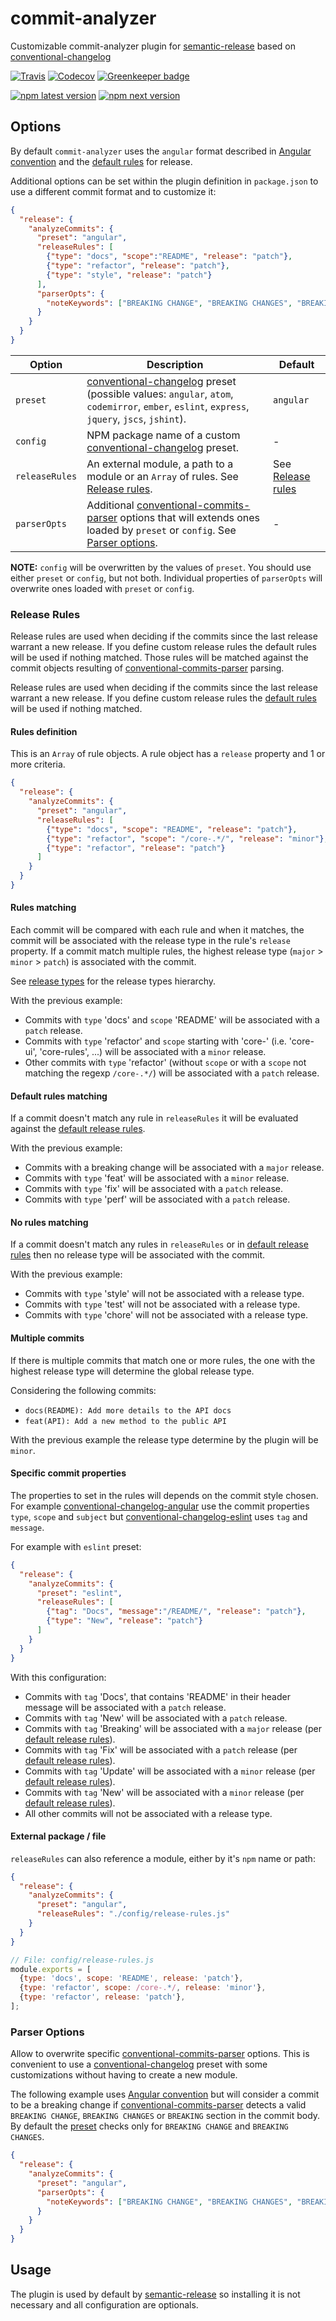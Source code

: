 # **commit-analyzer**

Customizable commit-analyzer plugin for [semantic-release](https://github.com/semantic-release/semantic-release) based on [conventional-changelog](https://github.com/conventional-changelog/conventional-changelog)

[![Travis](https://img.shields.io/travis/semantic-release/commit-analyzer.svg)](https://travis-ci.org/semantic-release/commit-analyzer)
[![Codecov](https://img.shields.io/codecov/c/github/semantic-release/commit-analyzer.svg)](https://codecov.io/gh/semantic-release/commit-analyzer)
[![Greenkeeper badge](https://badges.greenkeeper.io/semantic-release/commit-analyzer.svg)](https://greenkeeper.io/)

[![npm latest version](https://img.shields.io/npm/v/@semantic-release/commit-analyzer/latest.svg)](https://www.npmjs.com/package/@semantic-release/commit-analyzer)
[![npm next version](https://img.shields.io/npm/v/@semantic-release/commit-analyzer/next.svg)](https://www.npmjs.com/package/@semantic-release/commit-analyzer)

## Options

By default `commit-analyzer` uses the `angular` format described in [Angular convention](https://github.com/conventional-changelog/conventional-changelog/blob/master/packages/conventional-changelog-angular) and the [default rules](lib/default-release-rules.js) for release.

Additional options can be set within the plugin definition in `package.json` to use a different commit format and to customize it:

```json
{
  "release": {
    "analyzeCommits": {
      "preset": "angular",
      "releaseRules": [
        {"type": "docs", "scope":"README", "release": "patch"},
        {"type": "refactor", "release": "patch"},
        {"type": "style", "release": "patch"}
      ],
      "parserOpts": {
        "noteKeywords": ["BREAKING CHANGE", "BREAKING CHANGES", "BREAKING"]
      }
    }
  }
}
```

| Option         | Description                                                                                                                                                                                                                                                                                        | Default                             |
|----------------|----------------------------------------------------------------------------------------------------------------------------------------------------------------------------------------------------------------------------------------------------------------------------------------------------|-------------------------------------|
| `preset`       | [conventional-changelog](https://github.com/conventional-changelog/conventional-changelog) preset (possible values: `angular`, `atom`, `codemirror`, `ember`, `eslint`, `express`, `jquery`, `jscs`, `jshint`).                                                                                    | `angular`                           |
| `config`       | NPM package name of a custom [conventional-changelog](https://github.com/conventional-changelog/conventional-changelog) preset.                                                                                                                                                                    | -                                   |
| `releaseRules` | An external module, a path to a module or an `Array` of rules. See [Release rules](#release-rules).                                                                                                                                                                                                | See [Release rules](#release-rules) |
| `parserOpts`   | Additional [conventional-commits-parser](https://github.com/conventional-changelog/conventional-changelog/tree/master/packages/conventional-commits-parser#conventionalcommitsparseroptions) options that will extends ones loaded by `preset` or `config`. See [Parser options](#parser-options). | -                                   |

**NOTE:** `config` will be overwritten by the values of `preset`. You should use either `preset` or `config`, but not both. Individual properties of `parserOpts` will overwrite ones loaded with `preset` or `config`.

### Release Rules

Release rules are used when deciding if the commits since the last release warrant a new release. If you define custom release rules the default rules will be used if nothing matched. Those rules will be matched against the commit objects resulting of [conventional-commits-parser](https://github.com/conventional-changelog/conventional-changelog/tree/master/packages/conventional-commits-parser) parsing.

Release rules are used when deciding if the commits since the last release warrant a new release. If you define custom release rules the [default rules](lib/default-release-rules.js) will be used if nothing matched.

#### Rules definition
This is an `Array` of rule objects. A rule object has a `release` property and 1 or more criteria.
```json
{
  "release": {
    "analyzeCommits": {
      "preset": "angular",
      "releaseRules": [
        {"type": "docs", "scope": "README", "release": "patch"},
        {"type": "refactor", "scope": "/core-.*/", "release": "minor"},
        {"type": "refactor", "release": "patch"}
      ]
    }
  }
}
```
#### Rules matching

Each commit will be compared with each rule and when it matches, the commit will be associated with the release type in the rule's `release` property. If a commit match multiple rules, the highest release type (`major` > `minor` > `patch`) is associated with the commit.

See [release types](lib/default-release-types.js) for the release types hierarchy.

With the previous example:
- Commits with `type` 'docs' and `scope` 'README' will be associated with a `patch` release.
- Commits with `type` 'refactor' and `scope` starting with 'core-' (i.e. 'core-ui', 'core-rules', ...) will be associated with a `minor` release.
- Other commits with `type` 'refactor' (without `scope` or with a `scope` not matching the regexp `/core-.*/`) will be associated with a `patch` release.

#### Default rules matching

If a commit doesn't match any rule in `releaseRules` it will be evaluated against the [default release rules](lib/default-release-rules.js).

With the previous example:
- Commits with a breaking change will be associated with a `major` release.
- Commits with `type` 'feat' will be associated with a `minor` release.
- Commits with `type` 'fix' will be associated with a `patch` release.
- Commits with `type` 'perf' will be associated with a `patch` release.

#### No rules matching

If a commit doesn't match any rules in `releaseRules` or in [default release rules](lib/default-release-rules.js) then no release type will be associated with the commit.

With the previous example:
- Commits with `type` 'style' will not be associated with a release type.
- Commits with `type` 'test' will not be associated with a release type.
- Commits with `type` 'chore' will not be associated with a release type.

#### Multiple commits

If there is multiple commits that match one or more rules, the one with the highest release type will determine the global release type.

Considering the following commits:
- `docs(README): Add more details to the API docs`
- `feat(API): Add a new method to the public API`

With the previous example the release type determine by the plugin will be `minor`.

#### Specific commit properties

The properties to set in the rules will depends on the commit style chosen. For example [conventional-changelog-angular](https://github.com/conventional-changelog/conventional-changelog/blob/master/packages/conventional-changelog-angular/index.js#L9-L13) use the commit properties `type`, `scope` and `subject` but [conventional-changelog-eslint](https://github.com/conventional-changelog/conventional-changelog/blob/master/packages/conventional-changelog-eslint/index.js#L9-L12) uses `tag` and `message`.

For example with `eslint` preset:
```json
{
  "release": {
    "analyzeCommits": {
      "preset": "eslint",
      "releaseRules": [
        {"tag": "Docs", "message":"/README/", "release": "patch"},
        {"type": "New", "release": "patch"}
      ]
    }
  }
}
```
With this configuration:
- Commits with `tag` 'Docs', that contains 'README' in their header message will be associated with a `patch` release.
- Commits with `tag` 'New' will be associated with a `patch` release.
- Commits with `tag` 'Breaking' will be associated with a `major` release (per [default release rules](lib/default-release-rules.js)).
- Commits with `tag` 'Fix' will be associated with a `patch` release (per [default release rules](lib/default-release-rules.js)).
- Commits with `tag` 'Update' will be associated with a `minor` release (per [default release rules](lib/default-release-rules.js)).
- Commits with `tag` 'New' will be associated with a `minor` release (per [default release rules](lib/default-release-rules.js)).
- All other commits will not be associated with a release type.

#### External package / file

`releaseRules` can also reference a module, either by it's `npm` name or path:
```json
{
  "release": {
    "analyzeCommits": {
      "preset": "angular",
      "releaseRules": "./config/release-rules.js"
    }
  }
}
```
```js
// File: config/release-rules.js
module.exports = [
  {type: 'docs', scope: 'README', release: 'patch'},
  {type: 'refactor', scope: /core-.*/, release: 'minor'},
  {type: 'refactor', release: 'patch'},
];
```

### Parser Options

Allow to overwrite specific [conventional-commits-parser](https://github.com/conventional-changelog/conventional-changelog/tree/master/packages/conventional-commits-parser#conventionalcommitsparseroptions) options. This is convenient to use a [conventional-changelog](https://github.com/conventional-changelog/conventional-changelog) preset with some customizations without having to create a new module.

The following example uses [Angular convention](https://github.com/conventional-changelog/conventional-changelog/blob/master/packages/conventional-changelog-angular) but will consider a commit to be a breaking change if [conventional-commits-parser](https://github.com/conventional-changelog/conventional-changelog/tree/master/packages/conventional-commits-parser) detects a valid `BREAKING CHANGE`, `BREAKING CHANGES` or `BREAKING` section in the commit body. By default the [preset](https://github.com/conventional-changelog/conventional-changelog/blob/master/packages/conventional-changelog-angular/index.js#L14) checks only for `BREAKING CHANGE` and `BREAKING CHANGES`.

```json
{
  "release": {
    "analyzeCommits": {
      "preset": "angular",
      "parserOpts": {
        "noteKeywords": ["BREAKING CHANGE", "BREAKING CHANGES", "BREAKING"],
      }
    }
  }
}
```

## Usage

The plugin is used by default by [semantic-release](https://github.com/semantic-release/semantic-release) so installing it is not necessary and all configuration are optionals.
